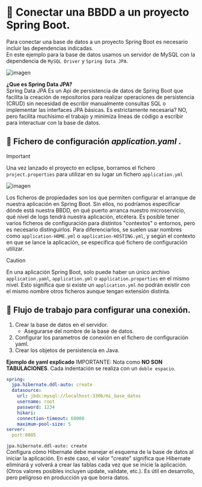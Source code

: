 # 📌 Conectar una BBDD a un proyecto Spring Boot.
Para conectar una base de datos a un proyecto Spring Boot es necesario incluir las dependencias indicadas.   
En este ejemplo para la base de datos usamos un servidor de MySQL con la dependencia de `MySQL Driver` y `Spring Data JPA`.   
   
![imagen](https://github.com/user-attachments/assets/9162e9af-88d6-4077-80e9-552f0e10e986)

**¿Que es Spring Data JPA?**   
Spring Data JPA Es un Api de persistencia de datos de Spring Boot que facilita la creación de repositorios para realizar operaciones de persistencia (CRUD) sin necesidad de 
escribir manualmente consultas SQL o implementar las interfaces JPA básicas. Es estrictamente necesaria? NO, pero facilita muchisimo el trabajo y minimiza lineas de código a 
escribir para interactuar con la base de datos.

   
## 🔹 Fichero de configuración _application.yaml_ .

>[!IMPORTANT]
>Una vez lanzado el proyecto en eclipse, borramos el fichero `project.properties` para utilizar en su lugar un fichero `application.yml`
>   
>![imagen](https://github.com/user-attachments/assets/2e848b19-92b0-43db-97cb-6071d8bd9a0d)

    
Los ficheros de propiedades son los que permiten configurar el arranque de nuestra aplicación en Spring Boot. Sin ellos, no podríamos especificar dónde está nuestra BBDD, 
en qué puerto arranca nuestro microservicio, qué nivel de logs tendrá nuestra aplicación, etcétera. Es posible tener varios ficheros de configuración para distintos "contextos" 
o entornos, pero es necesario distinguirlos. Para diferenciarlos, se suelen usar nombres como `application-HOME.yml` o `application-HOSTING.yml`, y según el contexto en que se lance 
la aplicación, se especifica qué fichero de configuración utilizar.
    
>[!Caution]
>En una aplicación Spring Boot, solo puede haber un único archivo `application.yaml`, `application.yml` o `application.properties` en el mismo nivel. Esto significa que si existe un
`application.yml` no podrán existir con el mismo nombre otros ficheros aunque tengan extensión distinta.
   

## 🔹 Flujo de trabajo para configurar una conexión.
1. Crear la base de datos en el servidor.
   - Asegurarse del nombre de la base de datos.
2. Configurar los parametros de conexión en el fichero de configuración yaml.
3. Crear los objetos de persistencia en Java.


**Ejemplo de yaml explicado**
IMPORTANTE: Nota como **NO SON TABULACIONES**. Cada indentación se realiza con un `doble espacio`.
```yaml
spring:
  jpa.hibernate.ddl-auto: create
  datasource:
    url: jbdc:mysql://localhost:3306/mi_base_datos
    username: root
    password: 1234
    hikari:
    connection-timeout: 60000
    maximum-pool-size: 5
server:
  port:8085
```
   
`jpa.hibernate.ddl-auto: create`   
Configura cómo Hibernate debe manejar el esquema de la base de datos al iniciar la aplicación. En este caso, el valor "create" significa que Hibernate eliminará y volverá a crear las tablas cada vez que se inicie la aplicación. (Otros valores posibles incluyen update, validate, etc.). Es útil en desarrollo, pero peligroso en producción ya que borra datos.
